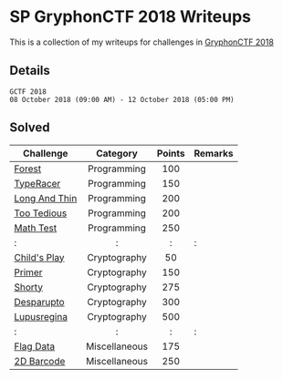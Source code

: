 # SP GryphonCTF 2018 Writeups

This is a collection of my writeups for challenges in [GryphonCTF 2018](https://2018.gryphonctf.com/)

## Details
	
	GCTF 2018
	08 October 2018 (09:00 AM) - 12 October 2018 (05:00 PM)

## Solved
Challenge | Category | Points | Remarks
----------|:--------:|:------:| -------
[Forest](./Solved/Forest) | Programming | 100 | 
[TypeRacer](./Solved/TypeRacer) | Programming | 150 | 
[Long And Thin](./Solved/Long_And_Thin) | Programming | 200 | 
[Too Tedious](./Solved/Too_Tedious) | Programming | 200 | 
[Math Test](./Solved/Math_Test) | Programming | 250 | 
: | : | : | :
[Child's Play](./Solved/Child_s_Play) | Cryptography | 50 | 
[Primer](./Solved/Primer) | Cryptography | 150 | 
[Shorty](./Solved/Shorty) | Cryptography | 275 | 
[Desparupto](./Solved/Desparupto) | Cryptography | 300 | 
[Lupusregina](./Solved/Lupusregina) | Cryptography | 500 | 
: | : | : | :
[Flag Data](./Solved/Flag_Data) | Miscellaneous | 175 | 
[2D Barcode](./Solved/2D_Barcode) | Miscellaneous | 250 | 